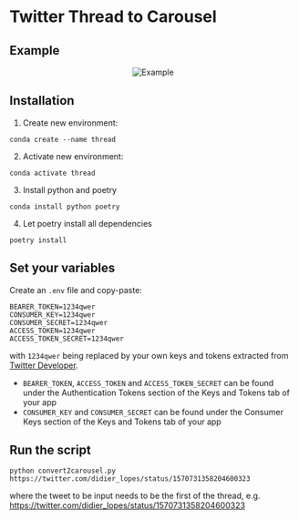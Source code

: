 # Twitter Thread to Carousel

## Example

<p align="center">
  <img src="https://user-images.githubusercontent.com/25267873/197391335-b382e774-c417-41e0-ae3d-2e8c091fe4ad.gif" alt="Example"/>
</p>

## Installation

1. Create new environment:
```
conda create --name thread
```

2. Activate new environment:
```
conda activate thread
```

3. Install python and poetry
```
conda install python poetry
```

4. Let poetry install all dependencies
```
poetry install
```

## Set your variables

Create an `.env` file and copy-paste:
```
BEARER_TOKEN=1234qwer
CONSUMER_KEY=1234qwer
CONSUMER_SECRET=1234qwer
ACCESS_TOKEN=1234qwer
ACCESS_TOKEN_SECRET=1234qwer
```

with `1234qwer` being replaced by your own keys and tokens extracted from [Twitter Developer](https://developer.twitter.com/en/portal/projects-and-apps).

* `BEARER_TOKEN`, `ACCESS_TOKEN` and `ACCESS_TOKEN_SECRET` can be found under the Authentication Tokens section of the Keys and Tokens tab of your app
* `CONSUMER_KEY` and `CONSUMER_SECRET` can be found under the Consumer Keys section of the Keys and Tokens tab of your app

## Run the script

```
python convert2carousel.py https://twitter.com/didier_lopes/status/1570731358204600323
```

where the tweet to be input needs to be the first of the thread, e.g. https://twitter.com/didier_lopes/status/1570731358204600323

